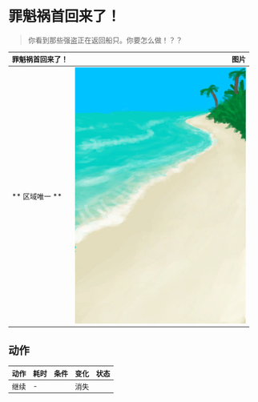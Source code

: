 # 罪魁祸首回来了！  
> 你看到那些强盗正在返回船只。你要怎么做！？？  
  
  罪魁祸首回来了！  |   图片   
 ----  |  ----:   
 ** 区域唯一 **  |  ![](Sprite/Beach.png)   
  
## 动作  
动作  |  耗时  |  条件  |  变化  |  状态  
----  |  ----  |  ----  |  ----  |  ----  
继续<br>  |  -  |    |  消失  |    

